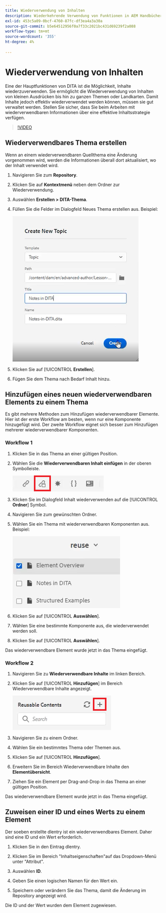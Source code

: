 ```yaml
---
title: Wiederverwendung von Inhalten
description: Wiederkehrende Verwendung von Funktionen in AEM Handbüchern
exl-id: 453c5a09-0bcf-4760-87fc-df3ea4a3a30a
source-git-commit: b5e64512956f0a7f33c2021bc431d69239f2a088
workflow-type: tm+mt
source-wordcount: '355'
ht-degree: 4%

---
```


# Wiederverwendung von Inhalten

Eine der Hauptfunktionen von DITA ist die Möglichkeit, Inhalte wiederzuverwenden. Sie ermöglicht die Wiederverwendung von Inhalten von kleinen Ausdrücken bis hin zu ganzen Themen oder Landkarten.  Damit Inhalte jedoch effektiv wiederverwendet werden können, müssen sie gut verwaltet werden. Stellen Sie sicher, dass Sie beim Arbeiten mit wiederverwendbaren Informationen über eine effektive Inhaltsstrategie verfügen.

>[!VIDEO](https://video.tv.adobe.com/v/342757)

## Wiederverwendbares Thema erstellen

Wenn an einem wiederverwendbaren Quellthema eine Änderung vorgenommen wird, werden die Informationen überall dort aktualisiert, wo der Inhalt verwendet wird.

1. Navigieren Sie zum **Repository**.

2. Klicken Sie auf **Kontextmenü** neben dem Ordner zur Wiederverwendung.

3. Auswählen **Erstellen > DITA-Thema**.

4. Füllen Sie die Felder im Dialogfeld Neues Thema erstellen aus. Beispiel:

   ![Bestätigung](images/lesson-8/new-topic-dialog.png)

5. Klicken Sie auf [!UICONTROL **Erstellen**].

6. Fügen Sie dem Thema nach Bedarf Inhalt hinzu.

## Hinzufügen eines neuen wiederverwendbaren Elements zu einem Thema

Es gibt mehrere Methoden zum Hinzufügen wiederverwendbarer Elemente. Hier ist der erste Workflow am besten, wenn nur eine Komponente hinzugefügt wird. Der zweite Workflow eignet sich besser zum Hinzufügen mehrerer wiederverwendbarer Komponenten.

### Workflow 1

1. Klicken Sie in das Thema an einer gültigen Position.

2. Wählen Sie die **Wiederverwendbaren Inhalt einfügen** in der oberen Symbolleiste.

   ![Bestätigung](images/lesson-8/insert-reuse-icon.png)

3. Klicken Sie im Dialogfeld Inhalt wiederverwenden auf die [!UICONTROL **Ordner**] Symbol.

4. Navigieren Sie zum gewünschten Ordner.

5. Wählen Sie ein Thema mit wiederverwendbaren Komponenten aus.
Beispiel:

   ![Bestätigung](images/lesson-8/reusable-topic.png)

6. Klicken Sie auf [!UICONTROL **Auswählen**].

7. Wählen Sie eine bestimmte Komponente aus, die wiederverwendet werden soll.

8. Klicken Sie auf [!UICONTROL **Auswählen**].

Das wiederverwendbare Element wurde jetzt in das Thema eingefügt.

### Workflow 2

1. Navigieren Sie zu **Wiederverwendbare Inhalte** im linken Bereich.

2. Klicken Sie auf [!UICONTROL **Hinzufügen**] im Bereich Wiederverwendbare Inhalte angezeigt.

   ![Bestätigung](images/lesson-8/reuse-contents-icon.png)

3. Navigieren Sie zu einem Ordner.

4. Wählen Sie ein bestimmtes Thema oder Themen aus.

5. Klicken Sie auf [!UICONTROL **Hinzufügen**].

6. Erweitern Sie im Bereich Wiederverwendbare Inhalte den **Elementübersicht**.

7. Ziehen Sie ein Element per Drag-and-Drop in das Thema an einer gültigen Position.

Das wiederverwendbare Element wurde jetzt in das Thema eingefügt.

## Zuweisen einer ID und eines Werts zu einem Element

Der soeben erstellte dlentry ist ein wiederverwendbares Element. Daher sind eine ID und ein Wert erforderlich.

1. Klicken Sie in den Eintrag dlentry.

2. Klicken Sie im Bereich &quot;Inhaltseigenschaften&quot;auf das Dropdown-Menü unter &quot;Attribut&quot;.

3. Auswählen **ID**.

4. Geben Sie einen logischen Namen für den Wert ein.

5. Speichern oder verändern Sie das Thema, damit die Änderung im Repository angezeigt wird.

Die ID und der Wert wurden dem Element zugewiesen.
